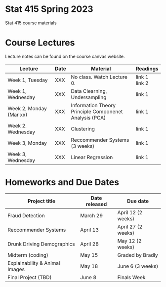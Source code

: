 # Stat 415 Spring 2023 
Stat 415 course materials



# Course Lectures 

Lecture notes can be found on the course canvas website. 


| Lecture                  |  Date | Material | Readings                
|--------------------------|-------|----------|-------------------------|
| Week 1, Tuesday          | XXX |   No class. Watch Lecture 0.   | link 1 <br/> link 2  |
| Week 1, Wednesday        | XXX | Data Clearning, Undersampling      | link 1  |
| Week 2, Monday (Mar xx)  | XXX | Information Theory   <br/> Principle Componenet Analysis (PCA)  | link 1  |
| Week 2. Wednesday        | XXX | Clustering        | link 1  |
| Week 3, Monday           | XXX | Reccommender Systems    (3 weeks) | link 1  |
| Week 3, Wednesday        | XXX | Linear Regression        | link 1  |



# Homeworks and Due Dates


| Project title                  | Date released | Due date                
|--------------------------------|---------------|-------------------------|
| Fraud Detection                | March 29      | April 12 (2 weeks)  |
| Reccommender Systems           | April 13      | April 27 (2 weeks)  |
| Drunk Driving Demographics     | April 28      | May 12   (2 weeks)  |
| Midterm (coding)               | May 15        | Graded by Bradly    |
| Explainability & Animal Images | May 18        | June 6    (3 weeks) | 
| Final Project (TBD)            | June 8        | Finals Week         |
